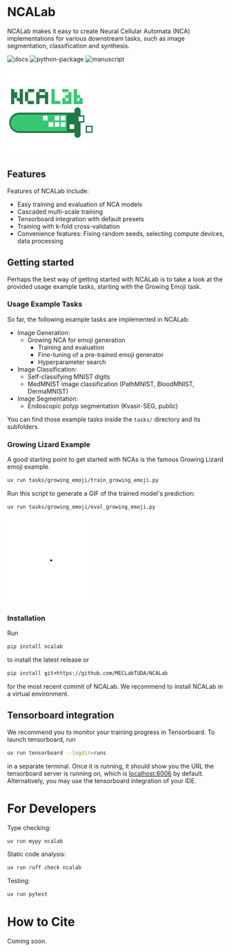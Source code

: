 # NCALab

NCALab makes it easy to create Neural Cellular Automata (NCA) implementations for various downstream tasks, such as image segmentation, classification and synthesis.


![docs](https://github.com/MECLabTUDA/NCAlab/actions/workflows/docs.yml/badge.svg)
![python-package](https://github.com/MECLabTUDA/NCAlab/actions/workflows/python-package.yml/badge.svg)
![manuscript](https://github.com/MECLabTUDA/NCAlab/actions/workflows/draft-pdf.yml/badge.svg)

![NCALab Logo](artwork/ncalab_logo.png)


## Features

Features of NCALab include:
  * Easy training and evaluation of NCA models
  * Cascaded multi-scale training
  * Tensorboard integration with default presets
  * Training with k-fold cross-validation
  * Convenience features: Fixing random seeds, selecting compute devices, data processing


## Getting started

Perhaps the best way of getting started with NCALab is to take a look at the provided usage example tasks, starting with the Growing Emoji task.

### Usage Example Tasks

So far, the following example tasks are implemented in NCALab:

  * Image Generation:
    * Growing NCA for emoji generation
      * Training and evaluation
      * Fine-tuning of a pre-trained emoji generator
      * Hyperparameter search
  * Image Classification:
    * Self-classifying MNIST digits
    * MedMNIST image classification (PathMNIST, BloodMNIST, DermaMNIST)
  * Image Segmentation:
    * Endoscopic polyp segmentation (Kvasir-SEG, public)


You can find those example tasks inside the `tasks/` directory and its subfolders.


### Growing Lizard Example

A good starting point to get started with NCAs is the famous Growing Lizard emoji example.


```bash
uv run tasks/growing_emoji/train_growing_emoji.py
```


Run this script to generate a GIF of the trained model's prediction:

```bash
uv run tasks/growing_emoji/eval_growing_emoji.py
```

![NCALab Logo](artwork/growing_emoji.gif)


### Installation

Run

```bash
pip install ncalab
```

to install the latest release or

```bash
pip install git+https://github.com/MECLabTUDA/NCALab
```

for the most recent commit of NCALab.
We recommend to install NCALab in a virtual environment.


## Tensorboard integration

We recommend you to monitor your training progress in Tensorboard.
To launch tensorboard, run

```bash
uv run tensorboard --logdir=runs
```

in a separate terminal.
Once it is running, it should show you the URL the tensorboard server is running on, which is [localhost:6006](https://localhost:6006) by default.
Alternatively, you may use the tensorboard integration of your IDE.


# For Developers

Type checking:

```bash
uv run mypy ncalab
```

Static code analysis:

```bash
uv run ruff check ncalab
```

Testing:

```bash
uv run pytest
```


# How to Cite

Coming soon.
